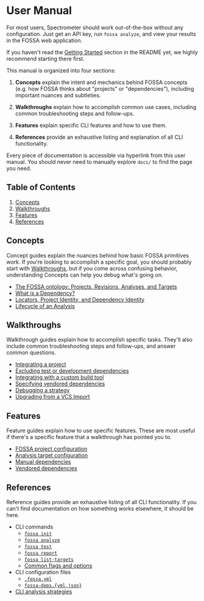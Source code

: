 # User Manual

For most users, Spectrometer should work out-of-the-box without any configuration. Just get an API key, run `fossa analyze`, and view your results in the FOSSA web application.

If you haven't read the [Getting Started](../README.md#getting-started) section in the README yet, we highly recommend starting there first.

This manual is organized into four sections:

1. **Concepts** explain the intent and mechanics behind FOSSA concepts (e.g. how FOSSA thinks about "projects" or "dependencies"), including important nuances and subtleties.

2. **Walkthroughs** explain how to accomplish common use cases, including common troubleshooting steps and follow-ups.

3. **Features** explain specific CLI features and how to use them.

4. **References** provide an exhaustive listing and explanation of all CLI functionality.

Every piece of documentation is accessible via hyperlink from this user manual. You should never need to manually explore `docs/` to find the page you need.

## Table of Contents

1. [Concepts](#concepts)
2. [Walkthroughs](#walkthroughs)
3. [Features](#features)
4. [References](#references)

## Concepts

Concept guides explain the nuances behind how basic FOSSA primitives work. If you're looking to accomplish a specific goal, you should probably start with [Walkthroughs](#walkthroughs), but if you come across confusing behavior, understanding Concepts can help you debug what's going on.

- [The FOSSA ontology: Projects, Revisions, Analyses, and Targets](./concepts/ontology.md)
- [What is a Dependency?](./concepts/dependencies.md)
- [Locators, Project Identity, and Dependency Identity](./concepts/locators-and-identity.md)
- [Lifecycle of an Analysis](./concepts/analysis-and-analyzers.md)

## Walkthroughs

Walkthrough guides explain how to accomplish specific tasks. They'll also include common troubleshooting steps and follow-ups, and answer common questions.

- [Integrating a project](./walkthroughs/integrating.md)
- [Excluding test or development dependencies](./walkthroughs/excluding-test-dev-deps.md)
- [Integrating with a custom build tool](./walkthroughs/integrating-with-custom-tools.md)
- [Specifying vendored dependencies](./walkthroughs/specifying-vendored-deps.md)
- [Debugging a strategy](./walkthroughs/debugging-your-integration.md)
- [Upgrading from a VCS Import](./walkthroughs/upgrading-from-vcs.md)

## Features

Feature guides explain how to use specific features. These are most useful if there's a specific feature that a walkthrough has pointed you to.

- [FOSSA project configuration](./features/project-configuration.md)
- [Analysis target configuration](./features/analysis-target-configuration.md)
- [Manual dependencies](./features/manual-dependencies.md)
- [Vendored dependencies](./features/vendored-dependencies.md)

## References

Reference guides provide an exhaustive listing of all CLI functionality. If you can't find documentation on how something works elsewhere, it should be here.

- CLI commands
  - [`fossa init`](./references/subcommands/init.md)
  - [`fossa analyze`](./references/subcommands/analyze.md)
  - [`fossa test`](./references/subcommands/test.md)
  - [`fossa report`](./references/subcommands/report.md)
  - [`fossa list-targets`](./references/subcommands/list-targets.md)
  - [Common flags and options](./references/subcommands/README.md)
- CLI configuration files
  - [`.fossa.yml`](./references/files/fossa-yml.md)
  - [`fossa-deps.{yml,json}`](./references/files/fossa-deps.md)
- [CLI analysis strategies](./references/strategies/README.md)
